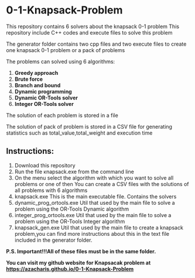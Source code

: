 # 0-1-Knapsack-Problem
This repository contains 6 solvers about the knapsack 0-1 problem
This repository include C++ codes and execute files to solve this problem

The generator folder contains two cpp files and two execute files to create one knapsack 0-1 problem or a pack of problems

The problems can solved using 6 algorithms:

1. **Greedy approach**
2. **Brute force**
3. **Branch and bound**
4. **Dynamic programming**
5. **Dynamic OR-Tools solver**
6. **Integer OR-Tools solver**

The solution of each problem is stored in a file

The solution of pack of problem is stored in a CSV file for generating statistics such as total_value,total_weight and execution time 

## Instructions:
1. Download this repository
2. Run the file κnapsack.exe from the command line
3. On the menu select the algorithm with which you want to solve all problems or one of then
You can create a CSV files with the solutions of all problems with 6 algorithms
4. knapsack.exe This is the main executable file. Contains the solvers 
5. dynamic_prog_ortools.exe Util that used by the main file to solve a problem using the OR-Tools Dynamic algorithm
6. integer_prog_ortools.exe Util that used by the main file to solve a problem using the OR-Tools Integer algorithm
7. knapsack_gen.exe Util that used by the main file to create a knapsack problem,you can find more instructions about this in the text file included in the generator folder.

**P.S. Important!!!All of these files must be in the same folder.** 

**You can visit my github website for Knapsacak problem at https://azacharis.github.io/0-1-Knapsack-Problem**
